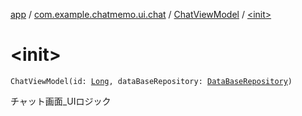 [app](../../index.md) / [com.example.chatmemo.ui.chat](../index.md) / [ChatViewModel](index.md) / [&lt;init&gt;](./-init-.md)

# &lt;init&gt;

`ChatViewModel(id: `[`Long`](https://kotlinlang.org/api/latest/jvm/stdlib/kotlin/-long/index.html)`, dataBaseRepository: `[`DataBaseRepository`](../../com.example.chatmemo.model.repository/-data-base-repository/index.md)`)`

チャット画面_UIロジック

